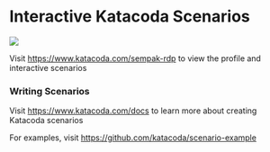 # Interactive Katacoda Scenarios

[![](http://shields.katacoda.com/katacoda/sempak-rdp/count.svg)](https://www.katacoda.com/sempak-rdp "Get your profile on Katacoda.com")

Visit https://www.katacoda.com/sempak-rdp to view the profile and interactive scenarios

### Writing Scenarios
Visit https://www.katacoda.com/docs to learn more about creating Katacoda scenarios

For examples, visit https://github.com/katacoda/scenario-example
